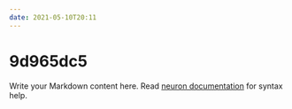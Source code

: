 ```yaml
---
date: 2021-05-10T20:11
---
```


# 9d965dc5

Write your Markdown content here. Read [neuron documentation](https://neuron.zettel.page/2011404.html) for syntax help.

